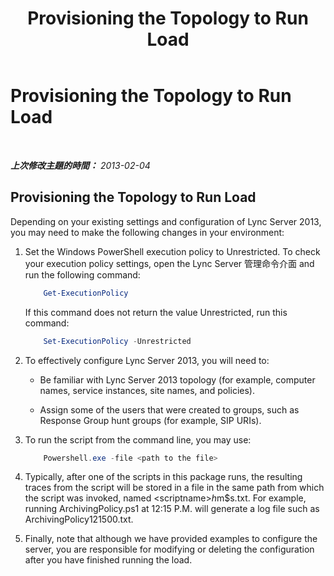 ﻿---
title: Provisioning the Topology to Run Load
TOCTitle: Provisioning the Topology to Run Load
ms:assetid: 6fba03df-3914-4d2a-8208-e252ad993aff
ms:mtpsurl: https://technet.microsoft.com/zh-tw/library/JJ945598(v=OCS.15)
ms:contentKeyID: 52056014
ms.date: 06/25/2014
mtps_version: v=OCS.15
ms.translationtype: HT
---

# Provisioning the Topology to Run Load

 

_**上次修改主題的時間：** 2013-02-04_

## Provisioning the Topology to Run Load

Depending on your existing settings and configuration of Lync Server 2013, you may need to make the following changes in your environment:

1.  Set the Windows PowerShell execution policy to Unrestricted. To check your execution policy settings, open the Lync Server 管理命令介面 and run the following command:
    ```PowerShell
        Get-ExecutionPolicy
    ```
    If this command does not return the value Unrestricted, run this command:
    ```PowerShell
        Set-ExecutionPolicy -Unrestricted
    ```
2.  To effectively configure Lync Server 2013, you will need to:
    
      - Be familiar with Lync Server 2013 topology (for example, computer names, service instances, site names, and policies).
    
      - Assign some of the users that were created to groups, such as Response Group hunt groups (for example, SIP URIs).

3.  To run the script from the command line, you may use:
    ```PowerShell
        Powershell.exe -file <path to the file>
    ```
4.  Typically, after one of the scripts in this package runs, the resulting traces from the script will be stored in a file in the same path from which the script was invoked, named \<scriptname\>$h$m$s.txt. For example, running ArchivingPolicy.ps1 at 12:15 P.M. will generate a log file such as ArchivingPolicy121500.txt.

5.  Finally, note that although we have provided examples to configure the server, you are responsible for modifying or deleting the configuration after you have finished running the load.

